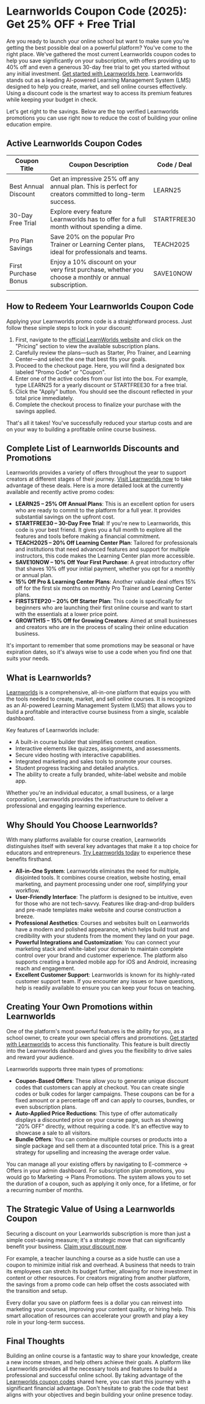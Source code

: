 # Learnworlds Coupon Code (2025): Get 25% OFF + Free Trial

Are you ready to launch your online school but want to make sure you're getting the best possible deal on a powerful platform? You've come to the right place. We've gathered the most current Learnworlds coupon codes to help you save significantly on your subscription, with offers providing up to 40% off and even a generous 30-day free trial to get you started without any initial investment. [Get started with Learnworlds here](https://get.learnworlds.com/8yej2emsgrhu). Learnworlds stands out as a leading AI-powered Learning Management System (LMS) designed to help you create, market, and sell online courses effectively. Using a discount code is the smartest way to access its premium features while keeping your budget in check.

Let's get right to the savings. Below are the top verified Learnworlds promotions you can use right now to reduce the cost of building your online education empire.

## Active Learnworlds Coupon Codes

| Coupon Title           | Coupon Description                                                                 | Code / Deal    |
|------------------------|------------------------------------------------------------------------------------|----------------|
| Best Annual Discount   | Get an impressive 25% off any annual plan. This is perfect for creators committed to long-term success. | LEARN25        |
| 30-Day Free Trial      | Explore every feature Learnworlds has to offer for a full month without spending a dime. | STARTFREE30    |
| Pro Plan Savings       | Save 20% on the popular Pro Trainer or Learning Center plans, ideal for professionals and teams. | TEACH2025      |
| First Purchase Bonus   | Enjoy a 10% discount on your very first purchase, whether you choose a monthly or annual subscription. | SAVE10NOW      |

## How to Redeem Your Learnworlds Coupon Code

Applying your Learnworlds promo code is a straightforward process. Just follow these simple steps to lock in your discount:

1. First, navigate to the [official LearnWorlds website](https://get.learnworlds.com/8yej2emsgrhu) and click on the "Pricing" section to view the available subscription plans.
2. Carefully review the plans—such as Starter, Pro Trainer, and Learning Center—and select the one that best fits your goals.
3. Proceed to the checkout page. Here, you will find a designated box labeled "Promo Code" or "Coupon".
4. Enter one of the active codes from our list into the box. For example, type LEARN25 for a yearly discount or STARTFREE30 for a free trial.
5. Click the "Apply" button. You should see the discount reflected in your total price immediately.
6. Complete the checkout process to finalize your purchase with the savings applied.

That's all it takes! You've successfully reduced your startup costs and are on your way to building a profitable online course business.

## Complete List of Learnworlds Discounts and Promotions

Learnworlds provides a variety of offers throughout the year to support creators at different stages of their journey. [Visit Learnworlds now](https://get.learnworlds.com/8yej2emsgrhu) to take advantage of these deals. Here is a more detailed look at the currently available and recently active promo codes:

- **LEARN25 – 25% Off Annual Plans**: This is an excellent option for users who are ready to commit to the platform for a full year. It provides substantial savings on the upfront cost.
- **STARTFREE30 – 30-Day Free Trial**: If you're new to Learnworlds, this code is your best friend. It gives you a full month to explore all the features and tools before making a financial commitment.
- **TEACH2025 – 20% Off Learning Center Plan**: Tailored for professionals and institutions that need advanced features and support for multiple instructors, this code makes the Learning Center plan more accessible.
- **SAVE10NOW – 10% Off Your First Purchase**: A great introductory offer that shaves 10% off your initial payment, whether you opt for a monthly or annual plan.
- **15% Off Pro & Learning Center Plans**: Another valuable deal offers 15% off for the first six months on monthly Pro Trainer and Learning Center plans.
- **FIRSTSTEP20 – 20% Off Starter Plan**: This code is specifically for beginners who are launching their first online course and want to start with the essentials at a lower price point.
- **GROWTH15 – 15% Off for Growing Creators**: Aimed at small businesses and creators who are in the process of scaling their online education business.

It's important to remember that some promotions may be seasonal or have expiration dates, so it's always wise to use a code when you find one that suits your needs.

## What is Learnworlds?

[Learnworlds](https://get.learnworlds.com/8yej2emsgrhu) is a comprehensive, all-in-one platform that equips you with the tools needed to create, market, and sell online courses. It is recognized as an AI-powered Learning Management System (LMS) that allows you to build a profitable and interactive course business from a single, scalable dashboard.

Key features of Learnworlds include:

- A built-in course builder that simplifies content creation.
- Interactive elements like quizzes, assignments, and assessments.
- Secure video hosting with interactive capabilities.
- Integrated marketing and sales tools to promote your courses.
- Student progress tracking and detailed analytics.
- The ability to create a fully branded, white-label website and mobile app.

Whether you're an individual educator, a small business, or a large corporation, Learnworlds provides the infrastructure to deliver a professional and engaging learning experience.

## Why Should You Choose Learnworlds?

With many platforms available for course creation, Learnworlds distinguishes itself with several key advantages that make it a top choice for educators and entrepreneurs. [Try Learnworlds today](https://get.learnworlds.com/8yej2emsgrhu) to experience these benefits firsthand.

- **All-in-One System**: Learnworlds eliminates the need for multiple, disjointed tools. It combines course creation, website hosting, email marketing, and payment processing under one roof, simplifying your workflow.
- **User-Friendly Interface**: The platform is designed to be intuitive, even for those who are not tech-savvy. Features like drag-and-drop builders and pre-made templates make website and course construction a breeze.
- **Professional Aesthetics**: Courses and websites built on Learnworlds have a modern and polished appearance, which helps build trust and credibility with your students from the moment they land on your page.
- **Powerful Integrations and Customization**: You can connect your marketing stack and white-label your domain to maintain complete control over your brand and customer experience. The platform also supports creating a branded mobile app for iOS and Android, increasing reach and engagement.
- **Excellent Customer Support**: Learnworlds is known for its highly-rated customer support team. If you encounter any issues or have questions, help is readily available to ensure you can keep your focus on teaching.

## Creating Your Own Promotions within Learnworlds

One of the platform's most powerful features is the ability for you, as a school owner, to create your own special offers and promotions. [Get started with Learnworlds](https://get.learnworlds.com/8yej2emsgrhu) to access this functionality. This feature is built directly into the Learnworlds dashboard and gives you the flexibility to drive sales and reward your audience.

Learnworlds supports three main types of promotions:

- **Coupon-Based Offers**: These allow you to generate unique discount codes that customers can apply at checkout. You can create single codes or bulk codes for larger campaigns. These coupons can be for a fixed amount or a percentage off and can apply to courses, bundles, or even subscription plans.
- **Auto-Applied Price Reductions**: This type of offer automatically displays a discounted price on your course page, such as showing "20% OFF" directly, without requiring a code. It's an effective way to showcase a sale to all visitors.
- **Bundle Offers**: You can combine multiple courses or products into a single package and sell them at a discounted total price. This is a great strategy for upselling and increasing the average order value.

You can manage all your existing offers by navigating to E-commerce → Offers in your admin dashboard. For subscription plan promotions, you would go to Marketing → Plans Promotions. The system allows you to set the duration of a coupon, such as applying it only once, for a lifetime, or for a recurring number of months.

## The Strategic Value of Using a Learnworlds Coupon

Securing a discount on your Learnworlds subscription is more than just a simple cost-saving measure; it's a strategic move that can significantly benefit your business. [Claim your discount now](https://get.learnworlds.com/8yej2emsgrhu).

For example, a teacher launching a course as a side hustle can use a coupon to minimize initial risk and overhead. A business that needs to train its employees can stretch its budget further, allowing for more investment in content or other resources. For creators migrating from another platform, the savings from a promo code can help offset the costs associated with the transition and setup.

Every dollar you save on platform fees is a dollar you can reinvest into marketing your courses, improving your content quality, or hiring help. This smart allocation of resources can accelerate your growth and play a key role in your long-term success.

## Final Thoughts

Building an online course is a fantastic way to share your knowledge, create a new income stream, and help others achieve their goals. A platform like Learnworlds provides all the necessary tools and features to build a professional and successful online school. By taking advantage of the [Learnworlds coupon codes](https://get.learnworlds.com/8yej2emsgrhu) shared here, you can start this journey with a significant financial advantage. Don't hesitate to grab the code that best aligns with your objectives and begin building your online presence today.
